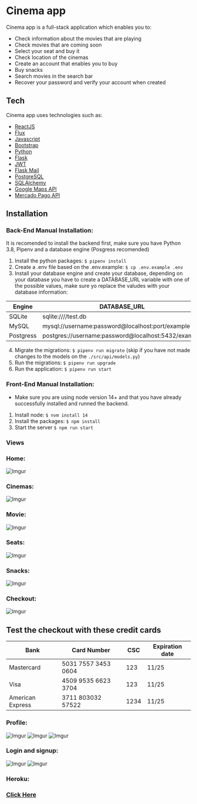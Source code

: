 # Cinema app

Cinema app is a full-stack application which enables you to:
- Check information about the movies that are playing
- Check movies that are coming soon
- Select your seat and buy it
- Check location of the cinemas
- Create an account that enables you to buy
- Buy snacks
- Search movies in the search bar
- Recover your password and verify your account when created

## Tech

Cinema app uses technologies such as:

- [ReactJS]
- [Flux]
- [Javascript]
- [Bootstrap]
- [Python]
- [Flask]
- [JWT]
- [Flask Mail] 
- [PostgreSQL]
- [SQLAlchemy]
- [Google Maps API]
- [Mercado Pago API]

## Installation

### Back-End Manual Installation:

It is recomended to install the backend first, make sure you have Python 3.8, Pipenv and a database engine (Posgress recomended)

1. Install the python packages: `$ pipenv install`
2. Create a .env file based on the .env.example: `$ cp .env.example .env`
3. Install your database engine and create your database, depending on your database you have to create a DATABASE_URL variable with one of the possible values, make sure yo replace the valudes with your database information:

| Engine	| DATABASE_URL 						|
| ------------- | ----------------------------------------------------- |
| SQLite	| sqlite:////test.db	 				|
| MySQL		| mysql://username:password@localhost:port/example	|
| Postgress	| postgres://username:password@localhost:5432/example 	|

4. Migrate the migrations: `$ pipenv run migrate` (skip if you have not made changes to the models on the `./src/api/models.py`)
5. Run the migrations: `$ pipenv run upgrade`
6. Run the application: `$ pipenv run start`


### Front-End Manual Installation:

- Make sure you are using node version 14+ and that you have already successfully installed and runned the backend.

1. Install node: `$ nvm install 14`
1. Install the packages: `$ npm install`
2. Start the server `$ npm run start`

### Views
### Home:
![Imgur](https://imgur.com/feQccG1.jpg)


### Cinemas:
![Imgur](https://imgur.com/GDuSFvz.jpg)



### Movie:
![Imgur](https://imgur.com/ohagsRM.jpg)

### Seats:
![Imgur](https://imgur.com/ojCVNlt.jpg)


### Snacks:
![Imgur](https://imgur.com/FqdjhPl.jpg)


### Checkout:
![Imgur](https://imgur.com/Abb4f6x.jpg)

## Test the checkout with these credit cards

|   Bank	|   Card Number	|   CSC	|   Expiration date	
|---	|---	|---	|---	|
|   Mastercard	|   5031 7557 3453 0604	|   123	|  11/25 	|
|   Visa	|   4509 9535 6623 3704	|   123	|   11/25	| 
|   American Express	|   3711 803032 57522	|   1234	|   11/25	|  


### Profile:
![Imgur](https://imgur.com/Juanvpp.jpg)
![Imgur](https://imgur.com/6B1KJSF.jpg)
![Imgur](https://imgur.com/85ZKu0w.jpg)

### Login and signup:
![Imgur](https://imgur.com/TQ8HEzg.jpg)
![Imgur](https://imgur.com/iQbaiAJ.jpg)


### Heroku:
### [Click Here]

   [mariaperrone]: <https://github.com/mariaperrone>
   [flopezcardozo]: <https://github.com/flopezcardozo>
   [me]: <https://github.com/sromero50>
   [ReactJS]: <https://reactjs.org/>
   [Flux]: <https://facebook.github.io/flux/>
   [Javascript]: <https://www.javascript.com/>
   [Bootstrap]: <https://getbootstrap.com/>
   [Python]: <https://www.python.org/>
   [Flask]: <https://flask.palletsprojects.com/en/2.0.x/>
   [JWT]: <https://jwt.io/>
   [Flask Mail]: <https://pythonhosted.org/Flask-Mail/>
   [PostgreSQL]: <https://www.postgresql.org/>
   [SQLAlchemy]: <https://www.sqlalchemy.org/>
   [Google Maps API]: <https://developers.google.com/maps/documentation/javascript/overview>
   [Mercado Pago API]: <https://www.mercadopago.com.ar/developers/es/guides/online-payments/checkout-api/introduction>
   [Click Here]: <https://cinema-app-2022-sromero.herokuapp.com/>
